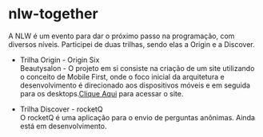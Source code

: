 # nlw-together
 
A NLW é um evento para dar o próximo passo na programação, com diversos níveis. Participei de duas trilhas, sendo elas a Origin e a Discover.

* Trilha Origin - Origin Six  
Beautysalon  - O projeto em si consiste na criação de um site utilizando o conceito de Mobile First, onde o foco inicial da arquitetura e desenvolvimento é direcionado aos dispositivos móveis e em seguida para os desktops.[Clique Aqui](https://beautysalon-mauve.vercel.app/) para acessar o site.

* Trilha Discover - rocketQ  
O rocketQ é uma aplicação para o envio de perguntas anônimas. Ainda está em desenvolvimento.





